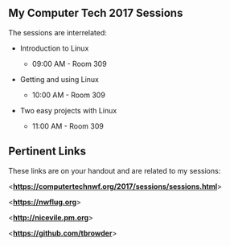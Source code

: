 
<!-- this is for info common to more than one briefing -->

## My Computer Tech 2017 Sessions

The sessions are interrelated:

- Introduction to Linux

    - 09:00 AM - Room 309

- Getting and using Linux

    - 10:00 AM - Room 309

- Two easy projects with Linux

    - 11:00 AM - Room 309

## Pertinent Links

These links are on your handout and are related to my sessions:

<**<https://computertechnwf.org/2017/sessions/sessions.html>**>

<**<https://nwflug.org>**>

<**<http://nicevile.pm.org>**>

<**<https://github.com/tbrowder>**>
